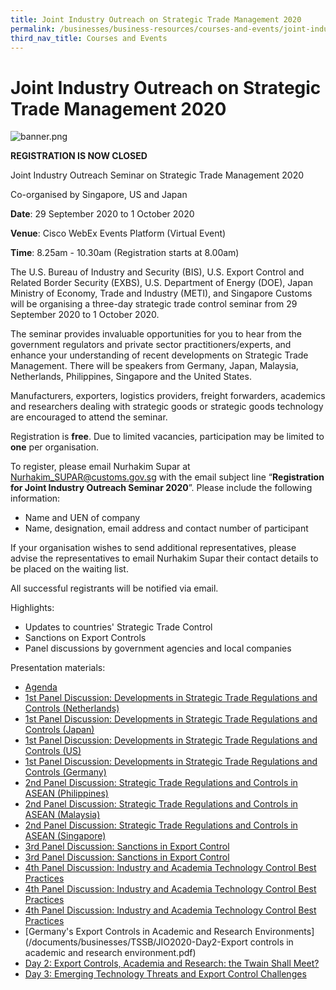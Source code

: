 ```yaml
---
title: Joint Industry Outreach on Strategic Trade Management 2020
permalink: /businesses/business-resources/courses-and-events/joint-industry-outreach-on-strategic-trade-management-2020
third_nav_title: Courses and Events
---
```


# Joint Industry Outreach on Strategic Trade Management 2020

![banner.png](/images/TSSB_Outreach2020.png)

**REGISTRATION IS NOW CLOSED**

Joint Industry Outreach Seminar on Strategic Trade Management 2020

Co-organised by Singapore, US and Japan

**Date**: 29 September 2020 to 1 October 2020

**Venue**: Cisco WebEx Events Platform (Virtual Event)

**Time**: 8.25am - 10.30am (Registration starts at 8.00am)

The U.S. Bureau of Industry and Security (BIS), U.S. Export Control and Related Border Security (EXBS), U.S. Department of Energy (DOE), Japan Ministry of Economy, Trade and Industry (METI), and Singapore Customs will be organising a three-day strategic trade control seminar from 29 September 2020 to 1 October 2020.

The seminar provides invaluable opportunities for you to hear from the government regulators and private sector practitioners/experts, and enhance your understanding of recent developments on Strategic Trade Management. There will be speakers from Germany, Japan, Malaysia, Netherlands, Philippines, Singapore and the United States.

Manufacturers, exporters, logistics providers, freight forwarders, academics and researchers dealing with strategic goods or strategic goods technology are encouraged to attend the seminar.

Registration is  **free**. Due to limited vacancies, participation may be limited to **one** per organisation.

To register, please email Nurhakim Supar at Nurhakim_SUPAR@customs.gov.sg with the email subject line “**Registration for Joint Industry Outreach Seminar 2020**”. Please include the following information:

-   Name and UEN of company
-   Name, designation, email address and contact number of participant

If your organisation wishes to send additional representatives, please advise the representatives to email Nurhakim Supar their contact details to be placed on the waiting list.

All successful registrants will be notified via email.

Highlights:

-   Updates to countries' Strategic Trade Control
-   Sanctions on Export Controls
-   Panel discussions by government agencies and local companies

Presentation materials:

-   [Agenda](/documents/businesses/TSSB/JIO2020-Agenda.pdf)
-   [1st Panel Discussion: Developments in Strategic Trade Regulations and Controls (Netherlands)](/documents/businesses/TSSB/JIO2020-1stPanel-Netherlands.pdf)
-   [1st Panel Discussion: Developments in Strategic Trade Regulations and Controls (Japan)](/documents/businesses/TSSB/JIO2020-1stPanel-Japan.pdf)
-   [1st Panel Discussion: Developments in Strategic Trade Regulations and Controls (US)](/documents/businesses/TSSB/JIO2020-1stPanel-US.pdf)
-   [1st Panel Discussion: Developments in Strategic Trade Regulations and Controls (Germany)](/documents/businesses/TSSB/JIO2020-1stPanel-Germany.pdf)
-   [2nd Panel Discussion: Strategic Trade Regulations and Controls in ASEAN (Philippines)](/documents/businesses/TSSB/JIO2020-2ndPanel-Philippines.pdf)
-   [2nd Panel Discussion: Strategic Trade Regulations and Controls in ASEAN (Malaysia)](/documents/businesses/TSSB/JIO2020-2ndPanel-Malaysia.pdf)
-   [2nd Panel Discussion: Strategic Trade Regulations and Controls in ASEAN (Singapore)](/documents/businesses/TSSB/JIO2020-2ndPanel-Singapore.pdf)
-   [3rd Panel Discussion: Sanctions in Export Control](/documents/businesses/TSSB/JIO2020-3rdPanel-BIS.pdf)
-   [3rd Panel Discussion: Sanctions in Export Control](/documents/businesses/TSSB/JIO2020-3rdPanel-OFAC.pdf)
-   [4th Panel Discussion: Industry and Academia Technology Control Best Practices](/documents/businesses/TSSB/JIO2020-4thPanel-NetApp.pdf)
-   [4th Panel Discussion: Industry and Academia Technology Control Best Practices](/documents/businesses/TSSB/JIO2020-4thPanel-Deloitte.pdf)
-   [4th Panel Discussion: Industry and Academia Technology Control Best Practices](/documents/businesses/TSSB/JIO2020-4thPanel-Hokkaido.pdf)
-   [Germany's Export Controls in Academic and Research Environments](/documents/businesses/TSSB/JIO2020-Day2-Export controls in academic and research environment.pdf)
-   [Day 2: Export Controls, Academia and Research: the Twain Shall Meet?](/documents/businesses/TSSB/JIO2020-Day2-AlexLopes.pdf)
-   [Day 3: Emerging Technology Threats and Export Control Challenges](/documents/businesses/TSSB/JIO2020-Day3-EmergingTech.pdf)
